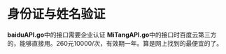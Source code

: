 # 身份证与姓名验证
**baiduAPI.go**中的接口需要企业认证
**MiTangAPI.go**中的接口时百度云第三方的，能够直接用。260元10000/次，有效期一年。算是网上找到的最便宜的了。